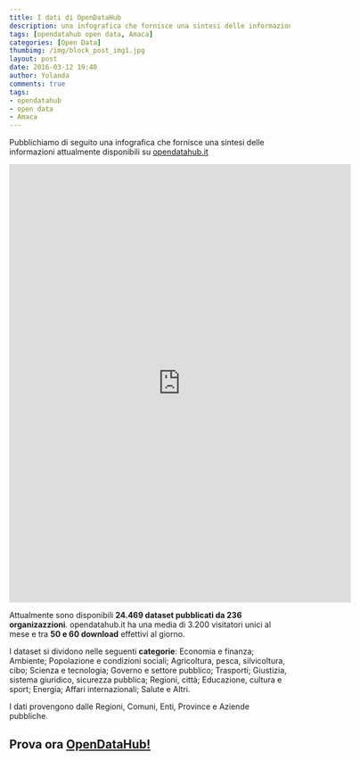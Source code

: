 ```yaml
---
title: I dati di OpenDataHub
description: una infografica che fornisce una sintesi delle informazioni attualmente disponibili su opendatahub.it
tags: [opendatahub open data, Amaca]
categories: [Open Data]
thumbimg: /img/block_post_img1.jpg
layout: post
date: 2016-03-12 19:40
author: Yolanda
comments: true
tags:
- opendatahub
- open data
- Amaca
---
```


Pubblichiamo di seguito una infografica che fornisce una sintesi delle informazioni attualmente disponibili su [opendatahub.it](http://www.sciamlab.com/opendatahub/it)

<iframe width="613" height="786" frameborder="0" scrolling="no" style="overflow-y:hidden;" src="https://www.easel.ly/index/embedFrame/easel/3352837"></iframe>

Attualmente sono disponibili **24.469 dataset pubblicati da 236 organizazzioni**. opendatahub.it ha una media di 3.200 visitatori unici al mese e tra **50 e 60 download** effettivi al giorno.

I dataset si dividono nelle seguenti **categorie**: Economia e finanza; Ambiente; Popolazione e condizioni sociali; Agricoltura, pesca, silvicoltura, cibo; Scienza e tecnologia; Governo e settore pubblico; Trasporti; Giustizia, sistema giuridico, sicurezza pubblica; Regioni, città; Educazione, cultura e sport; Energia; Affari internazionali; Salute e Altri.

I dati provengono dalle Regioni, Comuni, Enti, Province e Aziende pubbliche.

Prova ora [OpenDataHub!](http://www.sciamlab.com/opendatahub/it) 
--








